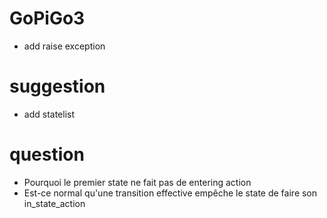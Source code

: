 # GoPiGo3

- add raise exception


# suggestion

- add statelist


# question

- Pourquoi le premier state ne fait pas de entering action
- Est-ce normal qu'une transition effective empêche le state de faire son in_state_action 